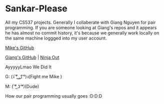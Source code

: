 # Sankar-Please
All my CS537 projects. Generally I collaberate with Giang Nguyen for pair programming. If you are someone looking at Giang's
repos and it appears he has almost no commit history, it's because we generally work locally on the same machine loggged into my
user account.

[Mike's GitHub](https://github.com/MikeCook9994)

[Giang's GitHub](https://github.com/giang12/) | [Ninja Out](http://giang.is/akickassninja)

AyyyyyLmao We Did It

G: (ง ͠° ͟ل͜ ͡°)ง(Fight me Mike )

M: ( ͠° ͟ʖ ͡°)(Dude)

How our pair programming usually goes :D:D:D